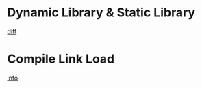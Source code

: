 # Dynamic Library & Static Library

[diff](https://blog.hudongdong.com/c/26.html)

# Compile Link Load

[info](https://tech.meituan.com/2015/01/22/linker.html)
